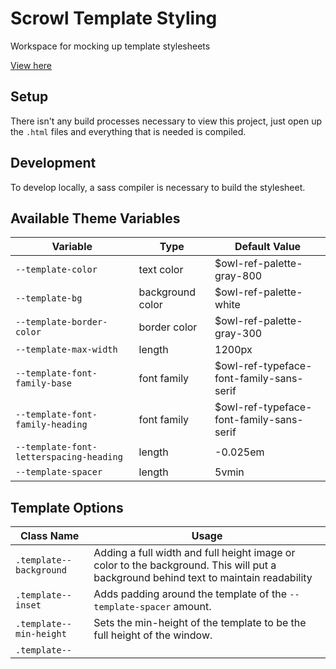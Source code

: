 # Scrowl Template Styling

Workspace for mocking up template stylesheets

[View here](src/index.html)

## Setup

There isn't any build processes necessary to view this project, just open up the `.html` files and everything that is needed is compiled.

## Development

To develop locally, a sass compiler is necessary to build the stylesheet.

## Available Theme Variables

| Variable                                | Type             | Default Value                            |
| --------------------------------------- | ---------------- | ---------------------------------------- |
| `--template-color`                      | text color       | $owl-ref-palette-gray-800                |
| `--template-bg`                         | background color | $owl-ref-palette-white                   |
| `--template-border-color`               | border color     | $owl-ref-palette-gray-300                |
| `--template-max-width`                  | length           | 1200px                                   |
| `--template-font-family-base`           | font family      | $owl-ref-typeface-font-family-sans-serif |
| `--template-font-family-heading`        | font family      | $owl-ref-typeface-font-family-sans-serif |
| `--template-font-letterspacing-heading` | length           | -0.025em                                 |
| `--template-spacer`                     | length           | 5vmin                                    |

## Template Options

| Class Name              | Usage                                                                                                                                |
| ----------------------- | ------------------------------------------------------------------------------------------------------------------------------------ |
| `.template--background` | Adding a full width and full height image or color to the background. This will put a background behind text to maintain readability |
| `.template--inset`      | Adds padding around the template of the `--template-spacer` amount.                                                                  |
| `.template--min-height` | Sets the min-height of the template to be the full height of the window.                                                             |
| `.template--`           |                                                                                                                                      |

